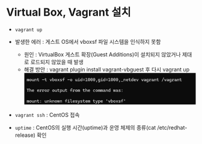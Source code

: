 # Virtual Box, Vagrant 설치

- `vagrant up`
- 발생한 에러 : 게스트 OS에서 vboxsf 파일 시스템을 인식하지 못함 
    - 원인 : VirtualBox 게스트 확장(Guest Additions)이 설치되지 않았거나 제대로 로드되지 않았을 때 발생
    - 해결 방안 : vagrant plugin install vagrant-vbguest 후 다시 vagrant up
![alt text](image%201.png)


- `vagrant ssh` : CentOS 접속 
- `uptime` : CentOS의 실행 시간(uptime)과 운영 체제의 종류(cat /etc/redhat-release) 확인 

